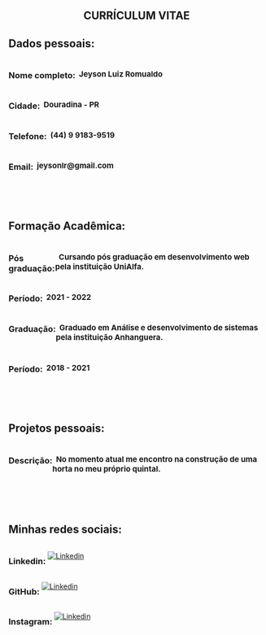 <div align="center"> <h2>CURRÍCULUM VITAE</h2> </div>

<div>
    <h2> Dados pessoais: </h2>
    <div id="inputs">
        <h3> Nome completo: </h3> 
        <h4> &nbsp; Jeyson Luiz Romualdo</h4> 
    </div>
    <div id="inputs">
        <h3> Cidade: </h3> 
        <h4> &nbsp; Douradina - PR</h4> 
    </div>
    <div id="inputs">
        <h3> Telefone: </h3> 
        <h4> &nbsp; (44) 9 9183-9519</h4> 
    </div>
    <div id="inputs">
        <h3> Email: </h3> 
        <h4> &nbsp; jeysonlr@gmail.com</h4> 
    </div>
</div>

<br><br>

<div>
    <h2> Formação Acadêmica: </h2>
    <div id="inputs">
        <h3> Pós graduação: </h3> 
        <h4> &nbsp; Cursando pós graduação em desenvolvimento web pela instituição UniAlfa.</h4> 
    </div>
    <div id="inputs">
        <h3> Período: </h3> 
        <h4> &nbsp; 2021 - 2022</h4> 
    </div>
    <div id="inputs">
        <h3> Graduação: </h3> 
        <h4> &nbsp; Graduado em Análise e desenvolvimento de sistemas pela instituição Anhanguera.</h4> 
    </div>
    <div id="inputs">
        <h3> Período: </h3> 
        <h4> &nbsp; 2018 - 2021</h4> 
    </div>
</div>

<br><br>

<div>
    <h2>Projetos pessoais:</h2>
    <div id="inputs">
        <h3> Descrição: </h3> 
        <h4> &nbsp; No momento atual me encontro na construção de uma horta no meu próprio quintal.</h4> 
    </div>
</div>

<br><br>

<div>
    <h2>Minhas redes sociais:</h2>
    <div id="inputs">
        <h3> Linkedin:&nbsp;</h3>

[![Linkedin](https://img.shields.io/badge/Jeyson_Romualdo%20-blue?style=flat-square&logo=Linkedin&logoColor=white)](https://www.linkedin.com/in/jeyson-luiz-romualdo-86992995/)
    </div>
    <div id="inputs">
        <h3> GitHub:&nbsp;</h3>

[![Linkedin](https://img.shields.io/badge/Jeyson_Romualdo%20-black?style=flat-square&logo=github&logoColor=white)](https://github.com/jeysonlr)
    </div> 
    <div id="inputs">
        <h3> Instagram:&nbsp;</h3>

[![Linkedin](https://img.shields.io/badge/Jeyson_Romualdo%20-purple?style=flat-square&logo=instagram&logoColor=white)](https://www.instagram.com/jeysonluiz/)
    </div>    
</div>

<style>
h4 {
    font-size: 15px !important
}

h3, h2 {
    font-weight: bold
}

#inputs {
    display: flex;
}
</style>

